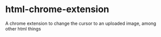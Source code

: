 # html-chrome-extension
A chrome extension to change the cursor to an uploaded image, among other html things
